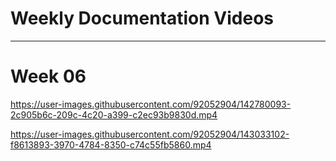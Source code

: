 <h1>Weekly Documentation Videos</h1>
<hr>

<h1>Week 06</h1>

https://user-images.githubusercontent.com/92052904/142780093-2c905b6c-209c-4c20-a399-c2ec93b9830d.mp4

https://user-images.githubusercontent.com/92052904/143033102-f8613893-3970-4784-8350-c74c55fb5860.mp4

